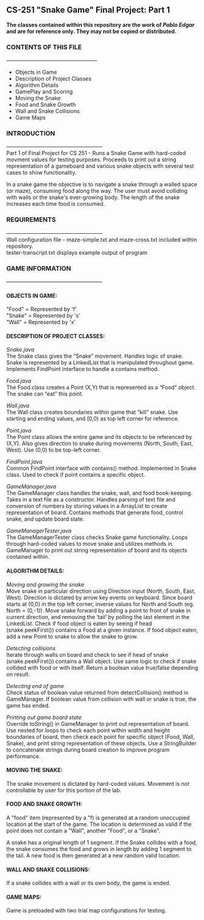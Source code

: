 <h2> CS-251 "Snake Game" Final Project: Part 1 </h2>

**The classes contained within this repository are the work of <i>Pablo Edgar</i> and are for reference only. They may not be copied or distributed.**

<h3>CONTENTS OF THIS FILE</h3>
—————————————————
<ul>
<li>Objects in Game</li>
<li>Description of Project Classes</li>
<li>Algorithm Details</li>
<li>GamePlay and Scoring</li>
<li>Moving the Snake</li>
<li>Food and Snake Growth</li>
<li>Wall and Snake Collisions</li>
<li>Game Maps</li>
</ul>

<h3>INTRODUCTION</h3> 
——————————————————
<br>Part 1 of Final Project for CS 251 - Runs a Snake Game with hard-coded movment values for testing purposes. 
Proceeds to print out a string representation of a gameboard and various snake objects with several test cases 
to show functionality.

In a snake game the objective is to navigate a snake through a walled space
(or maze), consuming food along the way. The user must avoid colliding with walls or the
snake's ever-growing body. The length of the snake increases each time food is consumed.

<h3>REQUIREMENTS</h3>
——————————————————
<br> Wall configuration file - maze-simple.txt and maze-cross.txt included within repository.
<br> tester-transcript.txt displays example output of program 

<h3>GAME INFORMATION</h3>
——————————————————

<h4>OBJECTS IN GAME:</h4>

"Food" = Represented by 'f'<br>
"Snake" = Represented by 's'<br>
"Wall" = Represented by 'x'<br>

<h4>DESCRIPTION OF PROJECT CLASSES:</h4>

<i>Snake.java</i><br>
The Snake class gives the “Snake” movement. Handles logic of snake. Snake is represented by a LinkedList that is manipulated throughout game. Implements FindPoint interface to handle a contains method.

<i>Food.java</i><br>
The Food class creates a Point (X,Y) that is represented as a “Food” object. The snake can “eat” this point. 

<i>Wall.java</i><br>
The Wall class creates boundaries within game that “kill” snake. Use starting and ending values, and (0,0) as top left corner for reference.

<i>Point.java</i><br>
The Point class allows the entire game and its objects to be referenced by (X,Y). Also gives direction to snake during movements (North, South, East, West). Use (0,0) to be top-left corner.

<i>FindPoint.java</i><br>
Common FindPoint interface with contains() method. Implemented in Snake class. Used to check if point contains a specific object.

<i>GameManager.java</i><br>
The GameManager class handles the snake, wall, and food book-keeping. Takes in a text file as a constructor. Handles parsing of text file and conversion of numbers by storing values in a ArrayList to create representation of board. Contains methods that generate food, control snake, and update board state. 

<i>GameManagerTester.java</i><br>
The GameManagerTester class checks Snake game functionality. Loops through hard-coded values to move snake and utilizes methods in GameManager to print out string representation of board and its objects contained within.

<h4>ALGORITHM DETAILS:</h4>

<i>Moving and growing the snake</i><br>
Move snake in particular direction using Direction input (North, South, East, West). Direction is dictated by arrow key events on keyboard. Since board starts at (0,0) in the top left corner, inverse values for North and South (eg. North = (0,-1)). Move snake forward by adding a point to front of snake in current direction, and removing the ‘tail’ by polling the last element in the LinkedList. Check if food object is eaten by seeing if head (snake.peekFirst()) contains a Food at a given instance.  If food object eaten, add a new Point to snake to allow the snake to grow. 

<i>Detecting collisions</i><br>
Iterate through walls on board and check to see if head of snake (snake.peekFirst()) contains a Wall object. Use same logic to check if snake collided with food or with itself. Return a boolean value true/false depending on result. 

<i>Detecting end of game</i><br>
Check status of boolean value returned from detectCollision() method in GameManager. If boolean value from collision with wall or snake is true, the game has ended. 

<i>Printing out game board state</i><br>
Override toString() in GameManager to print out representation of board. Use nested for loops to check each point within width and height boundaries of board, then check each point for specific object (Food, Wall, Snake), and print string representation of these objects. Use a StringBuilder to concatenate strings during board creation to improve program performance. 

<h4>MOVING THE SNAKE:</h4>

The snake movement is dictated by hard-coded values. Movement is not controllable by user for this portion of the lab.

<h4>FOOD AND SNAKE GROWTH:</h4>

A "food" item (represented by a "f) is generated at a random unoccupied location at the start of the game. The location is determined as valid if the point does not contain a "Wall", another "Food", or a "Snake". 

A snake has a original length of 1 segment. If the Snake collides with a food, the snake consumes the food and grows in length by adding 1 segment to the tail. A new food is then generated at a new random valid location.

<h4>WALL AND SNAKE COLLISIONS:</h4>

If a snake collides with a wall or its own body, the game is ended. 

<h4>GAME MAPS:</h4>

Game is preloaded with two trial map configurations for testing.


